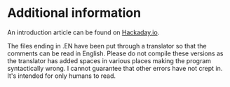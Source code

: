 # Additional information

An introduction article can be found on [Hackaday.io](https://hackaday.io/project/170540-adventures-with-a-stc89c52-development-board).

The files ending in .EN have been put through a translator so that the comments can be read in English. Please do not compile these versions as the translator has added spaces in various places making the program syntactically wrong. I cannot guarantee that other errors have not crept in. It's intended for only humans to read.
